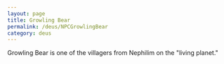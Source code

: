 ```yaml
---
layout: page
title: Growling Bear
permalink: /deus/NPCGrowlingBear
category: deus
---
```

Growling Bear is one of the villagers from Nephilim on the &quot;living planet.&quot;
